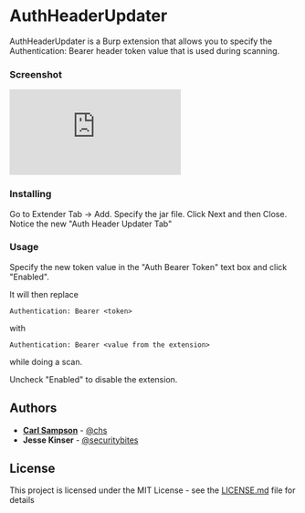 # AuthHeaderUpdater

AuthHeaderUpdater is a Burp extension that allows you to specify the Authentication: Bearer header token value that is used during scanning.

### Screenshot
![Auth Header Updater](https://www.chs.us/images/serve.php?img=authheaderupdater)

### Installing

Go to Extender Tab -> Add.  Specify the jar file.  Click Next and then Close.  Notice the new "Auth Header Updater Tab"

### Usage

Specify the new token value in the "Auth Bearer Token" text box and click "Enabled".  

It will then replace 

```
Authentication: Bearer <token>
```

with 

```
Authentication: Bearer <value from the extension>
```

while doing a scan.  

Uncheck "Enabled" to disable the extension.

## Authors

* **[Carl Sampson](https://www.chs.us)** -  [@chs](https://twitter.com/chs)
* **Jesse Kinser** -  [@securitybites](https://twitter.com/securitybites)

## License

This project is licensed under the MIT License - see the [LICENSE.md](LICENSE.md) file for details




